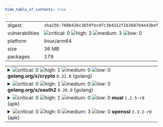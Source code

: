 ```yaml
---
hide_table_of_contents: true
---
```


<table>
<tr><td>digest</td><td><code>sha256:768b426c3659fecdfc3b4312f1b3687b4e43befa81aea2ddc06c8f4e7118d969</code></td><tr><tr><td>vulnerabilities</td><td><img alt="critical: 0" src="https://img.shields.io/badge/critical-0-lightgrey"/> <img alt="high: 3" src="https://img.shields.io/badge/high-3-e25d68"/> <img alt="medium: 3" src="https://img.shields.io/badge/medium-3-fbb552"/> <img alt="low: 0" src="https://img.shields.io/badge/low-0-lightgrey"/> <!-- unspecified: 0 --></td></tr>
<tr><td>platform</td><td>linux/arm64</td></tr>
<tr><td>size</td><td>36 MB</td></tr>
<tr><td>packages</td><td>179</td></tr>
</table>
</details></table>
</details>

<table>
<tr><td valign="top">
<details><summary><img alt="critical: 0" src="https://img.shields.io/badge/C-0-lightgrey"/> <img alt="high: 1" src="https://img.shields.io/badge/H-1-e25d68"/> <img alt="medium: 0" src="https://img.shields.io/badge/M-0-lightgrey"/> <img alt="low: 0" src="https://img.shields.io/badge/L-0-lightgrey"/> <!-- unspecified: 0 --><strong>golang.org/x/crypto</strong> <code>0.32.0</code> (golang)</summary>

<small><code>pkg:golang/golang.org/x/crypto@0.32.0</code></small><br/>
<a href="https://scout.docker.com/v/CVE-2025-22869?s=golang&n=crypto&ns=golang.org%2Fx&t=golang&vr=%3C0.35.0"><img alt="high : CVE--2025--22869" src="https://img.shields.io/badge/CVE--2025--22869-lightgrey?label=high%20&labelColor=e25d68"/></a> 

<table>
<tr><td>Affected range</td><td><code>&lt;0.35.0</code></td></tr>
<tr><td>Fixed version</td><td><code>0.35.0</code></td></tr>
</table>

<details><summary>Description</summary>
<blockquote>

SSH servers which implement file transfer protocols are vulnerable to a denial of service attack from clients which complete the key exchange slowly, or not at all, causing pending content to be read into memory, but never transmitted.

</blockquote>
</details>
</details></td></tr>

<tr><td valign="top">
<details><summary><img alt="critical: 0" src="https://img.shields.io/badge/C-0-lightgrey"/> <img alt="high: 1" src="https://img.shields.io/badge/H-1-e25d68"/> <img alt="medium: 0" src="https://img.shields.io/badge/M-0-lightgrey"/> <img alt="low: 0" src="https://img.shields.io/badge/L-0-lightgrey"/> <!-- unspecified: 0 --><strong>golang.org/x/oauth2</strong> <code>0.26.0</code> (golang)</summary>

<small><code>pkg:golang/golang.org/x/oauth2@0.26.0</code></small><br/>
<a href="https://scout.docker.com/v/CVE-2025-22868?s=golang&n=oauth2&ns=golang.org%2Fx&t=golang&vr=%3C0.27.0"><img alt="high : CVE--2025--22868" src="https://img.shields.io/badge/CVE--2025--22868-lightgrey?label=high%20&labelColor=e25d68"/></a> 

<table>
<tr><td>Affected range</td><td><code>&lt;0.27.0</code></td></tr>
<tr><td>Fixed version</td><td><code>0.27.0</code></td></tr>
</table>

<details><summary>Description</summary>
<blockquote>

An attacker can pass a malicious malformed token which causes unexpected memory to be consumed during parsing.

</blockquote>
</details>
</details></td></tr>

<tr><td valign="top">
<details><summary><img alt="critical: 0" src="https://img.shields.io/badge/C-0-lightgrey"/> <img alt="high: 1" src="https://img.shields.io/badge/H-1-e25d68"/> <img alt="medium: 0" src="https://img.shields.io/badge/M-0-lightgrey"/> <img alt="low: 0" src="https://img.shields.io/badge/L-0-lightgrey"/> <!-- unspecified: 0 --><strong>musl</strong> <code>1.2.5-r0</code> (apk)</summary>

<small><code>pkg:apk/alpine/musl@1.2.5-r0?os_name=alpine&os_version=3.20</code></small><br/>
<a href="https://scout.docker.com/v/CVE-2025-26519?s=alpine&n=musl&ns=alpine&t=apk&osn=alpine&osv=3.20&vr=%3C1.2.5-r1"><img alt="high : CVE--2025--26519" src="https://img.shields.io/badge/CVE--2025--26519-lightgrey?label=high%20&labelColor=e25d68"/></a> 

<table>
<tr><td>Affected range</td><td><code>&lt;1.2.5-r1</code></td></tr>
<tr><td>Fixed version</td><td><code>1.2.5-r1</code></td></tr>
<tr><td>EPSS Score</td><td><code>0.045%</code></td></tr>
<tr><td>EPSS Percentile</td><td><code>18th percentile</code></td></tr>
</table>

<details><summary>Description</summary>
<blockquote>



</blockquote>
</details>
</details></td></tr>

<tr><td valign="top">
<details><summary><img alt="critical: 0" src="https://img.shields.io/badge/C-0-lightgrey"/> <img alt="high: 0" src="https://img.shields.io/badge/H-0-lightgrey"/> <img alt="medium: 3" src="https://img.shields.io/badge/M-3-fbb552"/> <img alt="low: 0" src="https://img.shields.io/badge/L-0-lightgrey"/> <!-- unspecified: 0 --><strong>openssl</strong> <code>3.3.2-r0</code> (apk)</summary>

<small><code>pkg:apk/alpine/openssl@3.3.2-r0?os_name=alpine&os_version=3.20</code></small><br/>
<a href="https://scout.docker.com/v/CVE-2024-12797?s=alpine&n=openssl&ns=alpine&t=apk&osn=alpine&osv=3.20&vr=%3C3.3.3-r0"><img alt="medium : CVE--2024--12797" src="https://img.shields.io/badge/CVE--2024--12797-lightgrey?label=medium%20&labelColor=fbb552"/></a> 

<table>
<tr><td>Affected range</td><td><code>&lt;3.3.3-r0</code></td></tr>
<tr><td>Fixed version</td><td><code>3.3.3-r0</code></td></tr>
<tr><td>EPSS Score</td><td><code>0.045%</code></td></tr>
<tr><td>EPSS Percentile</td><td><code>18th percentile</code></td></tr>
</table>

<details><summary>Description</summary>
<blockquote>



</blockquote>
</details>

<a href="https://scout.docker.com/v/CVE-2024-9143?s=alpine&n=openssl&ns=alpine&t=apk&osn=alpine&osv=3.20&vr=%3C3.3.2-r1"><img alt="medium : CVE--2024--9143" src="https://img.shields.io/badge/CVE--2024--9143-lightgrey?label=medium%20&labelColor=fbb552"/></a> 

<table>
<tr><td>Affected range</td><td><code>&lt;3.3.2-r1</code></td></tr>
<tr><td>Fixed version</td><td><code>3.3.2-r1</code></td></tr>
<tr><td>EPSS Score</td><td><code>0.044%</code></td></tr>
<tr><td>EPSS Percentile</td><td><code>13th percentile</code></td></tr>
</table>

<details><summary>Description</summary>
<blockquote>



</blockquote>
</details>

<a href="https://scout.docker.com/v/CVE-2024-13176?s=alpine&n=openssl&ns=alpine&t=apk&osn=alpine&osv=3.20&vr=%3C3.3.2-r2"><img alt="medium : CVE--2024--13176" src="https://img.shields.io/badge/CVE--2024--13176-lightgrey?label=medium%20&labelColor=fbb552"/></a> 

<table>
<tr><td>Affected range</td><td><code>&lt;3.3.2-r2</code></td></tr>
<tr><td>Fixed version</td><td><code>3.3.2-r2</code></td></tr>
<tr><td>EPSS Score</td><td><code>0.044%</code></td></tr>
<tr><td>EPSS Percentile</td><td><code>15th percentile</code></td></tr>
</table>

<details><summary>Description</summary>
<blockquote>



</blockquote>
</details>
</details></td></tr>
</table>

